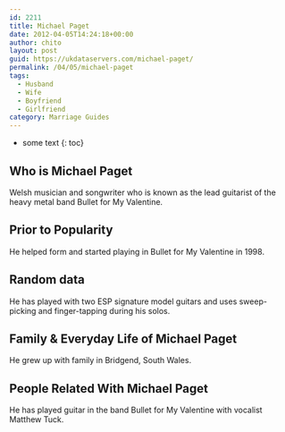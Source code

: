 ```yaml
---
id: 2211
title: Michael Paget
date: 2012-04-05T14:24:18+00:00
author: chito
layout: post
guid: https://ukdataservers.com/michael-paget/
permalink: /04/05/michael-paget
tags:
  - Husband
  - Wife
  - Boyfriend
  - Girlfriend
category: Marriage Guides
---
```


* some text
{: toc}
          
          
## Who is  Michael Paget
                  
                  
                  
Welsh musician and songwriter who is known as the lead guitarist of the heavy metal band Bullet for My Valentine.
                  
                
                
                
## Prior to Popularity 
                  
                  
                  
He helped form and started playing in Bullet for My Valentine in 1998.
                  
                
                
                
## Random data 
                  
                  
                  
He has played with two ESP signature model guitars and uses sweep-picking and finger-tapping during his solos.
                  
                
                
                
## Family & Everyday Life of Michael Paget
                  
                  
                  
He grew up with family in Bridgend, South Wales.
                  
                
                
                
## People Related With  Michael Paget
                  
                  
                  
He has played guitar in the band Bullet for My Valentine with vocalist Matthew Tuck.
                  
                
              
            
          
          
          
    
    
  

